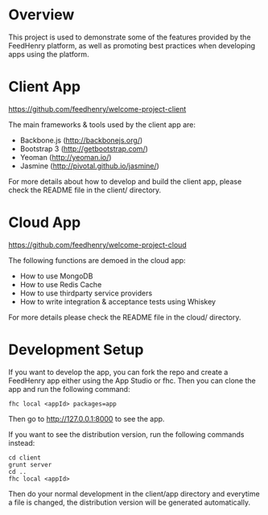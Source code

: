 # Overview

This project is used to demonstrate some of the features provided by the FeedHenry platform, as well as promoting best practices when developing apps using the platform.

# Client App

https://github.com/feedhenry/welcome-project-client

The main frameworks & tools used by the client app are:

* Backbone.js (http://backbonejs.org/)
* Bootstrap 3 (http://getbootstrap.com/)
* Yeoman (http://yeoman.io/)
* Jasmine (http://pivotal.github.io/jasmine/)

For more details about how to develop and build the client app, please check the README file in the client/ directory.

# Cloud App

https://github.com/feedhenry/welcome-project-cloud

The following functions are demoed in the cloud app:

* How to use MongoDB
* How to use Redis Cache
* How to use thirdparty service providers
* How to write integration & acceptance tests using Whiskey

For more details please check the README file in the cloud/ directory.

# Development Setup

If you want to develop the app, you can fork the repo and create a FeedHenry app either using the App Studio or fhc. Then you can clone the app and run the following command:

    fhc local <appId> packages=app

Then go to http://127.0.0.1:8000 to see the app.

If you want to see the distribution version, run the following commands instead:

    cd client
    grunt server
    cd ..
    fhc local <appId>

Then do your normal development in the client/app directory and everytime a file is changed, the distribution version will be generated automatically.

